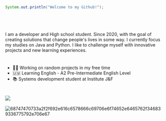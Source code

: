 ```java
System.out.println("Welcome to my Github!");
```
#
</br>

  I am a developer and High school student. Since 2020, with the goal of creating solutions that change people's lives in some way. I currently focus my studies on Java and Python.
I like to challenge myself with innovative projects and new learning experiences.

#

- 👨‍💻 Working on random projects in my free time
- 🇺🇲 Learning English - A2 Pre-Intermediate English Level
- 📚 Systems development student at Institute J&F

#

<a href="https://github.com/luismede"><img src="https://skillicons.dev/icons?i=html,css,js,nodejs,python,java,spring,mysql,postgresql,firebase,docker,arduino,figma"></a>
</br>
</br>
![68747470733a2f2f692e616c6578666c69706e6f74652e6465762f346839336775792e706e67](https://github.com/user-attachments/assets/a5975b78-2580-430b-8f2a-cd68a52e0aaa)





